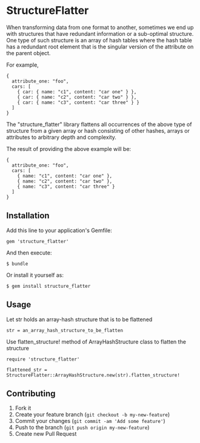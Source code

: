 # StructureFlatter

When transforming data from one format to another, sometimes we end up with structures that have redundant information or a sub-optimal structure.
One type of such structure is an array of hash tables where the hash table has a redundant root element that is the singular version of the attribute on the parent object.

For example,


    {
      attribute_one: "foo",
      cars: [
        { car: { name: "c1", content: "car one" } },
        { car: { name: "c2", content: "car two" } },
        { car: { name: "c3", content: "car three" } }
      ]
    }

The "structure_flatter" library flattens all occurrences of the above type of structure from a given array or hash consisting of other hashes, arrays or attributes to arbitrary depth and complexity.

The result of providing the above example will be:

    {
      attribute_one: "foo",
      cars: [
        { name: "c1", content: "car one" },
        { name: "c2", content: "car two" },
        { name: "c3", content: "car three" }
      ]
    }


## Installation

Add this line to your application's Gemfile:

    gem 'structure_flatter'

And then execute:

    $ bundle

Or install it yourself as:

    $ gem install structure_flatter

## Usage

Let str holds an array-hash structure that is to be flattened

    str = an_array_hash_structure_to_be_flatten

Use flatten_structure! method of ArrayHashStructure class to flatten the structure

    require 'structure_flatter'

    flattened_str = StructureFlatter::ArrayHashStructure.new(str).flatten_structure!


## Contributing

1. Fork it
2. Create your feature branch (`git checkout -b my-new-feature`)
3. Commit your changes (`git commit -am 'Add some feature'`)
4. Push to the branch (`git push origin my-new-feature`)
5. Create new Pull Request

